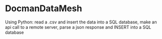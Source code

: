 # DocmanDataMesh
Using Python: read a .csv and insert the data into a SQL database, make an api call to a remote server, parse a json response and INSERT into a SQL database
